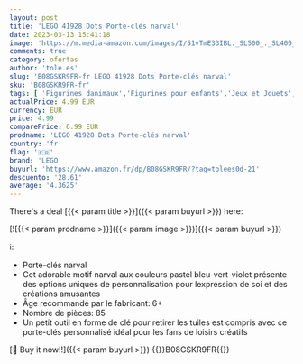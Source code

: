 ```yaml
---
layout: post
title: 'LEGO 41928 Dots Porte-clés narval'
date: 2023-03-13 15:41:18
image: 'https://m.media-amazon.com/images/I/51vTmE33IBL._SL500_._SL400_.jpg'
comments: true
category: ofertas
author: 'tole.es'
slug: 'B08GSKR9FR-fr LEGO 41928 Dots Porte-clés narval'
sku: 'B08GSKR9FR-fr'
tags: [ 'Figurines danimaux','Figurines pour enfants','Jeux et Jouets','Jeux et jouets','lego','🇫🇷', ]
actualPrice: 4.99 EUR
currency: EUR
price: 4.99
comparePrice: 6.99 EUR
prodname: 'LEGO 41928 Dots Porte-clés narval'
country: 'fr'
flag: '🇫🇷'
brand: 'LEGO'
buyurl: 'https://www.amazon.fr/dp/B08GSKR9FR/?tag=tolees0d-21'
descuento: '28.61'
average: '4.3625'
---
```


There's a deal [{{< param title >}}]({{< param buyurl >}})  here:

[![{{< param prodname >}}]({{< param image >}})]({{< param buyurl >}})

ℹ️:

- Porte-clés narval
- Cet adorable motif narval aux couleurs pastel bleu-vert-violet présente des options uniques de personnalisation pour lexpression de soi et des créations amusantes
- Âge recommandé par le fabricant: 6+
- Nombre de pièces: 85
- Un petit outil en forme de clé pour retirer les tuiles est compris avec ce porte-clés personnalisé idéal pour les fans de loisirs créatifs

[🛒 Buy it now!!]({{< param buyurl >}})
{{<world>}}B08GSKR9FR{{</world>}}
